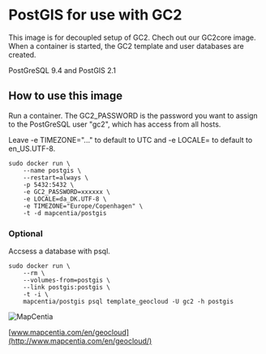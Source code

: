# PostGIS for use with GC2
This image is for decoupled setup of GC2. Chech out our GC2core image. When a container is started, the GC2 template and user databases are created.

PostGreSQL 9.4 and PostGIS 2.1

## How to use this image
Run a container. The GC2_PASSWORD is the password you want to assign to the PostGreSQL user "gc2", which has access from all hosts.

Leave -e TIMEZONE="..." to default to UTC and -e LOCALE= to default to en_US.UTF-8.

    sudo docker run \
        --name postgis \
        --restart=always \
        -p 5432:5432 \
        -e GC2_PASSWORD=xxxxxx \
        -e LOCALE=da_DK.UTF-8 \
        -e TIMEZONE="Europe/Copenhagen" \
        -t -d mapcentia/postgis
        
### Optional     
Accsess a database with psql.
    
    sudo docker run \
        --rm \
        --volumes-from=postgis \
        --link postgis:postgis \
        -t -i \
        mapcentia/postgis psql template_geocloud -U gc2 -h postgis
        
![MapCentia](https://geocloud.mapcentia.com/assets/images/MapCentia_geocloud_200.png)

[www.mapcentia.com/en/geocloud](http://www.mapcentia.com/en/geocloud/)